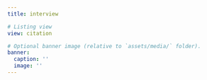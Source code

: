 ```yaml
---
title: interview

# Listing view
view: citation

# Optional banner image (relative to `assets/media/` folder).
banner:
  caption: ''
  image: ''
---
```

